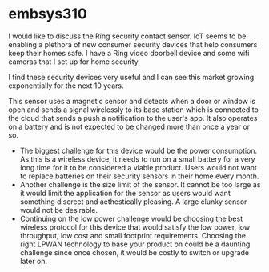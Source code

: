# embsys310

I would like to discuss the Ring security contact sensor. IoT seems to be enabling a plethora of new consumer security devices that help consumers keep their homes safe. I have a Ring video doorbell device and some wifi cameras that I set up for home security.

I find these security devices very useful and I can see this market growing exponentially for the next 10 years.

This sensor uses a magnetic sensor and detects when a door or window is open and sends a signal wirelessly to its base station which is connected to the cloud that sends a push a notification to the user's app.
It also operates on a battery and is not expected to be changed more than once a year or so.

- The biggest challenge for this device would be the power consumption. As this is a wireless device, it needs to run on a small battery for a very long time for it to be considered a viable product.  Users would not want to replace batteries on their security sensors in their home every month.
- Another challenge is the size limit of the sensor. It cannot be too large as it would limit the application for the sensor as users would want something discreet and aethestically pleasing. A large clunky sensor would not be desirable.
- Continuing on the low power challenge would be choosing the best wireless protocol for this device that would satisfy the low power, low throughput, low cost and small footprint requirements. Choosing the right LPWAN technology to base your product on could be a daunting challenge since once chosen, it would be costly to switch or upgrade later on.
